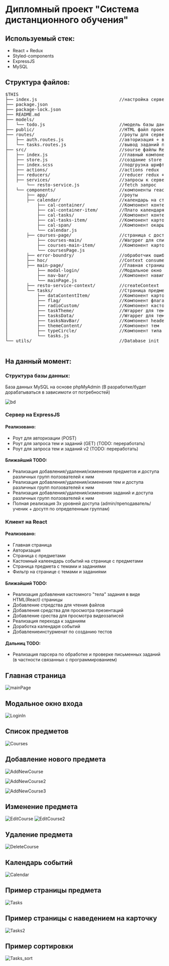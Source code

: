 Дипломный проект "Система дистанционного обучения"
=====================


Используемый стек:
-----------------------------------
* React + Redux
* Styled-components
* ExpressJS
* MySQL

Структура файлов:
-----------------------------------

<pre>
$THIS
├── index.js                               //настройка сервера
├── package.json
├── package-lock.json
├── README.md  
├── models/    
│   └── todo.js                            //модель базы данный sequelize
├── public/                                //HTML файл проекта
├── routes/                                //роуты для серверной части (будет дорабаьываться)
│   ├── auth.routes.js                     //авторизация + вывод предметов
│   └── tasks.routes.js                    //вывод заданий по предмету
├── src/                                   //sourse файлы React
│   ├── index.js                           //главный компонент
│   ├── store.js                           //создание store redux
│   ├── index.scss                         //подгрузка шрифтов + обнуление margin/padding и выставление border-box
│   ├── actions/                           //actions redux
│   ├── reducers/                          //reducer redux + state
│   ├── services/                          //запросы к серверу с фронт части
│       └── resto-service.js               //fetch запрос
│   └── components/                        //компоненты react  
│       ├── app/                           //роуты
│       ├── calendar/                      //календарь на странице с курсами
│           ├── cal-container/             //Компонент контейнер для плато календаря
│           ├── cal-container-item/        //Плато календаря
│           ├── cal-tasks/                 //Компонент контейнер для списка заданий
│           ├── cal-tasks-item/            //Компонент карточки с заданием
│           ├── cal-span/                  //Компонент окаршивания необходимой даты (TODO better)
│           └── calendar.js             
│       ├── courses-page/                  //страница с доступными предметами
│           ├── courses-main/              //Warpper для списка предметов + (fetch запрос при загрузке)
│           ├── courses-main-item/         //Компонент карточки предмета
│           └── coursesPage.js             
│       ├── error-boundry/                 //обработчик ошибок на фронт части (TODO)
│       ├── hoc/                           //Context consumer
│       ├── main-page/                     //Главная страница
│           ├── modal-login/               //Модальное окно для входа
│           ├── nav-bar/                   //Компонент навигационное меню
│           └── mainPage.js                
│       ├── resto-service-context/         //createContext
│       └── tasks/                         //Страница предмета в заданиями
│           ├── dataContentItem/           //Компонент карточки задания
│           ├── flag/                      //Компонент флага типа задания
│           ├── radioCustom/               //Компонент кастомной радиокнопки
│           ├── taskTheme/                 //Wrapper для тем и заданий + фильтр + (fetch запрос при загрузке)
│           ├── tasksData/                 //Wrapper для тем
│           ├── tasksNavBar/               //Компонент header
│           ├── themeContent/              //Компонент тем
│           ├── typeCircle/                //Компонент типа задания
│           └── tasks.js                   
└── utils/                                 //Database init

</pre>


На данный момент:
-----------------------------------

### Структура базы данных:


База данных MySQL на основе phpMyAdmin (В разработке/будет дорабатываться в зависимоти от потребностей)

![bd](https://github.com/pasjkeee/myrepo/blob/master/SDE(React%2BRedux%2BExpress%2BSQL)/bd.JPG "бд")​

### Сервер на ExpressJS

#### Реализовано:

* Роут для авторизации (POST)
* Роут для запроса тем и заданий (GET) (TODO: переработать)
* Роут для запроса тем и заданий v2 (TODO: переработать)

#### Ближайший TODO:

* Реализация добавления/удаления/изменения предметов и доступа различных групп ползователей к ним
* Реализация добавления/удаления/изменения тем и доступа различных групп ползователей к ним
* Реализация добавления/удаления/изменения заданий и доступа различных групп ползователей к ним
* Полная реализация 3х уровней доступа (admin/преподаватель/ученик + досутп по определенным группам)

### Клиент на React

#### Реализовано:

* Главная страница
* Авторизация
* Страница с предметами
* Кастомный калеендарь событий на странице с предметами
* Страница предмета с темами и заданиями
* Фильтр на странице с темами и заданиями

#### Ближайший TODO:

* Реализация добавления кастомного "тела" задания в виде HTML(React) страницы
* Добавление стредства для чтения файлов
* Добавления средства для просмотра презентаций
* Добавление срества для просмотра видеозаписей
* Реализация перехода к заданиям
* Доработка календаря событий 
* Добавлениеинстурменат по созданию тестов

#### Дальниц TODO:

* Реализация парсера по обработке и проверке письменных заданий (в частности связанных с программированием)

Главная страница
-----------------------------------

![mainPage](https://github.com/pasjkeee/myrepo/blob/master/SDE(React%2BRedux%2BExpress%2BSQL)/mainPage%20.JPG "Главная страница")​

Модальное окно входа
-----------------------------------
![LoginIn](https://github.com/pasjkeee/myrepo/blob/master/SDE(React%2BRedux%2BExpress%2BSQL)/logIn.JPG "LogIn")​

Список предметов
-----------------------------------
![Courses](https://github.com/pasjkeee/myrepo/blob/master/SDE(React%2BRedux%2BExpress%2BSQL)/courses.JPG "Список предметов")​

Добавление нового предмета
-----------------------------------
![AddNewCourse](https://github.com/pasjkeee/myrepo/blob/master/SDE(React%2BRedux%2BExpress%2BSQL)/addNewCourse.JPG "Добавление нового предмета")​

![AddNewCourse2](https://github.com/pasjkeee/myrepo/blob/master/SDE(React%2BRedux%2BExpress%2BSQL)/addNewCourse2.JPG "Добавление нового предмета")​

![AddNewCourse3](https://github.com/pasjkeee/myrepo/blob/master/SDE(React%2BRedux%2BExpress%2BSQL)/addNewCourse3.jpg "Добавление нового предмета")​

Изменение предмета
-----------------------------------
![EditCourse](https://github.com/pasjkeee/myrepo/blob/master/SDE(React%2BRedux%2BExpress%2BSQL)/editCourse.JPG "Добавление нового предмета")​
![EditCourse2](https://github.com/pasjkeee/myrepo/blob/master/SDE(React%2BRedux%2BExpress%2BSQL)/editCourse2.JPG "Добавление нового предмета")​

Удаление предмета
-----------------------------------
![DeleteCourse](https://github.com/pasjkeee/myrepo/blob/master/SDE(React%2BRedux%2BExpress%2BSQL)/deleteCourse.JPG "Удаление предмета")​


Календарь событий
-----------------------------------
![Calendar](https://github.com/pasjkeee/myrepo/blob/master/SDE(React%2BRedux%2BExpress%2BSQL)/calendar.JPG "Календарь")​

Пример страницы предмета
-----------------------------------
![Tasks](https://github.com/pasjkeee/myrepo/blob/master/SDE(React%2BRedux%2BExpress%2BSQL)/taskExample.JPG "Пример страницы предмета")​

Пример страницы с наведением на карточку
-----------------------------------
![Tasks2](https://github.com/pasjkeee/myrepo/blob/master/SDE(React%2BRedux%2BExpress%2BSQL)/taskExample2.jpg "Пример страницы предмета")​

Пример сортировки
-----------------------------------
![Tasks_sort](https://github.com/pasjkeee/myrepo/blob/master/SDE(React%2BRedux%2BExpress%2BSQL)/sort.JPG "Пример сортировки")​
